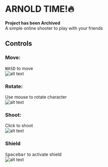 # ARNOLD TIME!:fire:
**Project has been Archived**  
A simple online shooter to play with your friends  
## Controls

### Move:
<kbd>W</kbd><kbd>A</kbd><kbd>S</kbd><kbd>D</kbd> to move   
![alt text](www/img/move.gif) 
### Rotate:  
Use mouse to rotate character  
![alt text](www/img/rotate.gif) 
### Shoot:  
Click to shoot  
![alt text](www/img/shoot.gif) 
### Shield
<kbd>Spacebar</kbd> to activate shield  
![alt text](www/img/shield.gif) 
